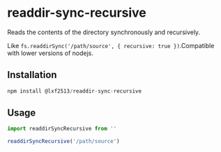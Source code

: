 # readdir-sync-recursive
Reads the contents of the directory synchronously and recursively.

Like `fs.readdirSync('/path/source', { recursive: true })`.Compatible with lower versions of nodejs.

## Installation

```js
npm install @lxf2513/readdir-sync-recursive
```

## Usage

```js
import readdirSyncRecursive from ''

readdirSyncRecursive('/path/source')
```